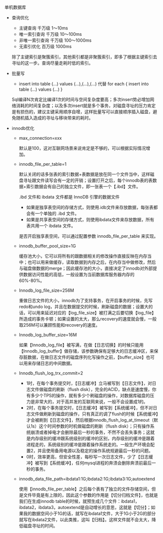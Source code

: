 单机数据库

- 查询优化

  - 主键查询	千万级	1～10ms
  - 唯一索引查询	千万级	10～100ms
  - 非唯一索引查询	千万级	100～1000ms
  - 无索引优化	百万级	1000ms

  除了主键索引是聚簇索引，其他索引都是非聚簇索引，即多了根据主键索引去寻址的这一步。查询尽量走耗时低的索引。


- 批量写

  - insert into table (…) values (…),(…),(…) 代替 for each { insert into table (…) values (…) }

  Sql编译N次肯定比编译1次的时间与空间复杂度要高；多次insert势必增加网络消耗的时间复杂度；以及多次insert就是多个事务，对磁盘寻址的压力肯定是有损伤的，建议主键采用顺序自增，这样批量写可以直接顺序插入磁盘，避免随机插入造成的寻址与移块带来的耗时。


- innodb优化

  - max_connection=xxx 

    默认是100，这对互联网场景来说肯定是不够的，可以根据实际情况增加。

  - innodb_file_per_table=1

    默认关闭的话多张表的索引数据+表数据是放在同一个文件当中，这样磁盘寻址跟文件读写会有一定的开销；设置打开之后，每个innodb表的表数据+索引数据会有自己的独立文件，即一张表一个【.ibd】文件。

    .ibd 文件和 ibdata 文件都是 InnoDB 引擎的数据文件

    - 如果是独享表空间的存储方式，则使用.idb文件来存放数据，每张表都会有一个单独的 .ibd 文件。
    - 如果是共享表空间的存储方式，则使用ibdata文件来存放数据，所有表共用一个 ibdata 文件。

    是否开启独享表空间，可以通过配置参数 innodb_file_per_table 来实现。

  - innodb_buffer_pool_size=1G 

    缓存池大小，它可以将所有的跟数据相关的修改操作直接反映在内存当中；也可以用来做缓存，读取数据到内存之后，在内存当中做修改，然后与磁盘做数据的merge；因此缓存池的大小，直接决定了innodb对外部提供数据访问性能的高低，一般设置为当前数据库服务器内存的60%-80%。

  - Innodb_log_file_size=256M 

    重做日志文件的大小，innodb为了支持事务，在开启事务的时候，先写redo和undo log，并且在数据提交的时候，刷新磁盘的数据；设置大的话，可以用来延迟对应的【log_file_size】被打满之后要切换【log_file】所造成的事务卡顿；如果设置的太大，那么recovery的速度就会慢，一般取256M可以兼顾性能和recovery的速度。

  - Innodb_log_buffer_size=16M 

    如果【Innodb_log_file】被写满，在做【日志切换】的时候只能用【Innodb_log_buffer】做存储，该参数确保有足够大的日志缓冲区，来保存脏数据，在做日志文件的磁盘序列化写操作之前，【buffer_size】也可以用来存储日志的中间数据。

  - Innodb_flush_log_trx_commit=2

    - 1时，在每个事务提交时，【日志缓冲】立马被写到【日志文件】，对日志文件做磁盘的刷新（flush disk），完全的ACID，缺点是速度慢，你有多少个TPS的操作，就有多少个刷磁盘的操作，对数据库磁盘的压力是非常大的，对于高并发的互联网来说，一般不会设置成1的。
    - 2时，在每个事务提交时，【日志缓冲】被写到【系统缓冲】，但不对日志文件做刷新到磁盘的操作，只有真正的调了flush的时候【系统缓冲】才会被刷到【日志文件】，然后根据innodb_flush_log_at_timeout（默认1s）这个时间参数的时机做磁盘的刷新（flush disk）；只有操作系统崩溃或者掉电才会删除最后一秒的事务，不然不会丢失事务；这就是内存级别的缓冲跟系统级别的缓冲的区别，内存级别的缓冲是跟着进程走的，系统级别的缓冲是跟着操作系统走的。一般生产环境会配置2，并且使用备用电源以及稳定的操作系统规避最后一秒的问题。
    - 0时，效率更高，但安全性差，每秒写一次日志文件，少了【日志缓冲】被写到【系统缓冲】，任何mysql进程的奔溃会删除奔溃前最后一秒的事务。

  - innodb_data_file_path=ibdata1:1G;ibdata2:1G;ibdata3:1G;autoextend 

    使用【innodb_file_per_table】之后每个表有了独立的文件存储空间，但是文件毕竟是有上限的，因此这个参数的作用是【切分归档文件】，也就是我们在生成innodb table的时候，就预生成几个文件：ibdata1，ibdata2，ibdata3，autoextend是自动增长的意思，这就是【切分】；如果我的数据空间小于1G的话，就写在ibdata1文件，大于1G小于2G的部分就写在ibdata2文件，以此类推，这叫【归档】。这样文件就不会太大，降低磁盘寻址的时间。